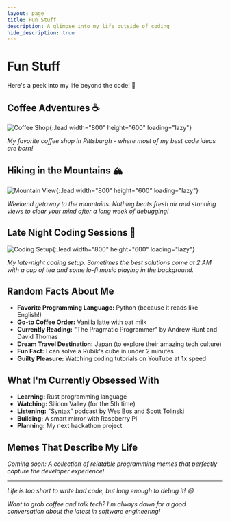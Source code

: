 ```yaml
---
layout: page
title: Fun Stuff
description: A glimpse into my life outside of coding
hide_description: true
---
```


# Fun Stuff

Here's a peek into my life beyond the code! 🎉

## Coffee Adventures ☕

![Coffee Shop](/assets/img/blog/example-content-ii.jpg){:.lead width="800" height="600" loading="lazy"}

*My favorite coffee shop in Pittsburgh - where most of my best code ideas are born!*

## Hiking in the Mountains 🏔️

![Mountain View](/assets/img/blog/example-content-iii.jpg){:.lead width="800" height="600" loading="lazy"}

*Weekend getaway to the mountains. Nothing beats fresh air and stunning views to clear your mind after a long week of debugging!*

## Late Night Coding Sessions 🌙

![Coding Setup](/assets/img/blog/hydejack-9.jpg){:.lead width="800" height="600" loading="lazy"}

*My late-night coding setup. Sometimes the best solutions come at 2 AM with a cup of tea and some lo-fi music playing in the background.*

## Random Facts About Me

- **Favorite Programming Language:** Python (because it reads like English!)
- **Go-to Coffee Order:** Vanilla latte with oat milk
- **Currently Reading:** "The Pragmatic Programmer" by Andrew Hunt and David Thomas
- **Dream Travel Destination:** Japan (to explore their amazing tech culture)
- **Fun Fact:** I can solve a Rubik's cube in under 2 minutes
- **Guilty Pleasure:** Watching coding tutorials on YouTube at 1x speed

## What I'm Currently Obsessed With

- **Learning:** Rust programming language
- **Watching:** Silicon Valley (for the 5th time)
- **Listening:** "Syntax" podcast by Wes Bos and Scott Tolinski
- **Building:** A smart mirror with Raspberry Pi
- **Planning:** My next hackathon project

## Memes That Describe My Life

*Coming soon: A collection of relatable programming memes that perfectly capture the developer experience!*

---

*Life is too short to write bad code, but long enough to debug it! 😄*

*Want to grab coffee and talk tech? I'm always down for a good conversation about the latest in software engineering!* 